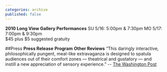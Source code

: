```yaml
---
categories: archive
published: false
---
```


**2010 Long View Gallery Performances**
SU 5/16: 5:00pm & 7:30pm 
MO 5/17: 7:00pm & 9:30pm  
$45 plus $5 suggested gratuity

##Press
**Press Release**
**Program**
**Other Reviews**
“This daringly interactive, philosophically pungent, meal-like extravaganza is designed to spatula audiences out of their comfort zones — theatrical and gustatory — and instill a new appreciation of sensory experience.”
-- [The Washington Post](http://www.washingtonpost.com/gog/performing-arts/a-tactile-dinner,1157229/critic-review.html) 